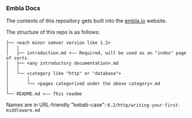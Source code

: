 ### Embla Docs

The contents of this repository gets built into the [embla.io](https://embla.io) website.

The structure of this repo is as follows:

```
├── <each minor semver version like 1.2>
│   │
│   ├── introduction.md <—— Required, will be used as an "index" page of sorts.
│   ├── <any introductory documentation>.md
│   │
│   └── <category like "http" or "database">
│       │
│       └── <pages categorized under the above category>.md
│
└── README.md <—— This readme
```

Names are in URL-friendly "kebab-case": `0.2/http/writing-your-first-middleware.md`
